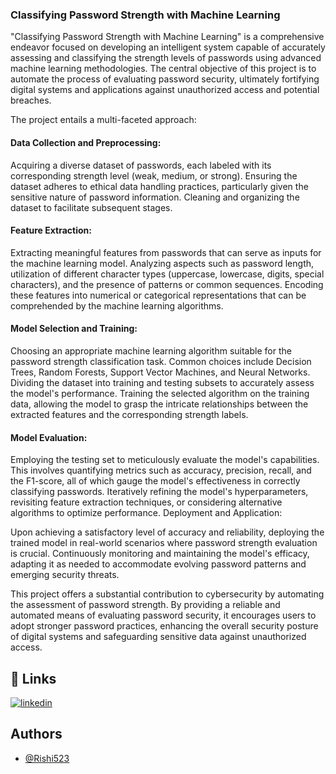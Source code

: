 ### Classifying Password Strength with Machine Learning


"Classifying Password Strength with Machine Learning" is a comprehensive endeavor focused on developing an intelligent system capable of accurately assessing and classifying the strength levels of passwords using advanced machine learning methodologies. The central objective of this project is to automate the process of evaluating password security, ultimately fortifying digital systems and applications against unauthorized access and potential breaches.

The project entails a multi-faceted approach:

#### Data Collection and Preprocessing:

Acquiring a diverse dataset of passwords, each labeled with its corresponding strength level (weak, medium, or strong).
Ensuring the dataset adheres to ethical data handling practices, particularly given the sensitive nature of password information.
Cleaning and organizing the dataset to facilitate subsequent stages.

#### Feature Extraction:

Extracting meaningful features from passwords that can serve as inputs for the machine learning model.
Analyzing aspects such as password length, utilization of different character types (uppercase, lowercase, digits, special characters), and the presence of patterns or common sequences.
Encoding these features into numerical or categorical representations that can be comprehended by the machine learning algorithms.

#### Model Selection and Training:

Choosing an appropriate machine learning algorithm suitable for the password strength classification task. Common choices include Decision Trees, Random Forests, Support Vector Machines, and Neural Networks.
Dividing the dataset into training and testing subsets to accurately assess the model's performance.
Training the selected algorithm on the training data, allowing the model to grasp the intricate relationships between the extracted features and the corresponding strength labels.

#### Model Evaluation:

Employing the testing set to meticulously evaluate the model's capabilities. This involves quantifying metrics such as accuracy, precision, recall, and the F1-score, all of which gauge the model's effectiveness in correctly classifying passwords.
Iteratively refining the model's hyperparameters, revisiting feature extraction techniques, or considering alternative algorithms to optimize performance.
Deployment and Application:

Upon achieving a satisfactory level of accuracy and reliability, deploying the trained model in real-world scenarios where password strength evaluation is crucial.
Continuously monitoring and maintaining the model's efficacy, adapting it as needed to accommodate evolving password patterns and emerging security threats.

This project offers a substantial contribution to cybersecurity by automating the assessment of password strength. By providing a reliable and automated means of evaluating password security, it encourages users to adopt stronger password practices, enhancing the overall security posture of digital systems and safeguarding sensitive data against unauthorized access.
## 🔗 Links

[![linkedin](https://img.shields.io/badge/linkedin-0A66C2?style=for-the-badge&logo=linkedin&logoColor=white)](https://www.linkedin.com/in/rishith-rao-cheeti-8031601aa/)



## Authors

- [@Rishi523](https://www.github.com/Rishi523)

